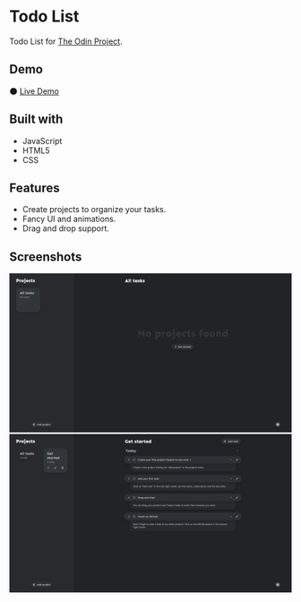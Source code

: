# Todo List
Todo List for [The Odin Project](https://www.theodinproject.com/).

## Demo
🌑 [Live Demo](https://nekusu.github.io/todo-list/)

## Built with
* JavaScript
* HTML5
* CSS

## Features
* Create projects to organize your tasks.
* Fancy UI and animations.
* Drag and drop support.

## Screenshots
![](/screenshots/screenshot-0.png)
![](/screenshots/screenshot-1.png)
